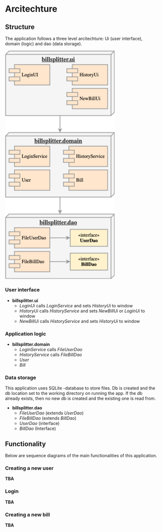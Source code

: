 # Arcitechture

## Structure

The application follows a three level arcitechture: Ui (user interface), domain (logic) and dao (data storage).

<img src=resources/structure.png width="360">

### User interface

- **billsplitter.ui**
  - _LoginUi_ calls _LoginService_ and sets _HistoryUi_ to window
  - _HistoryUi_ calls _HistoryService_ and sets _NewBillUi_ or _LoginUi_ to window
  - _NewBillUi_ calls _HistoryService_ and sets _HistoryUi_ to window

### Application logic

- **billsplitter.domain**
  - _LoginService_ calls _FileUserDao_
  - _HistoryService_ calls _FileBillDao_
  - _User_ 
  - _Bill_ 
  
### Data storage

This application uses SQLite -database to store files. Db is created and the db location set to the working directory on running the app. If the db already exists, then no new db is created and the existing one is read from.

- **billsplitter.dao**
  - _FileUserDao_ (extends _UserDao_)
  - _FileBillDao_ (extends _BillDao_)
  - _UserDao_ (interface)
  - _BillDao_ (Interface)
  
## Functionality

Below are sequence diagrams of the main functionalities of this application.

### Creating a new user

**TBA**

### Login

**TBA**

### Creating a new bill

**TBA**
